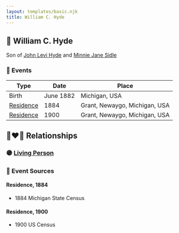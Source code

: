 ```yaml
---
layout: templates/basic.njk
title: William C. Hyde
---
```

## 🔵 William C. Hyde

Son of [John Levi Hyde](/people/2/23020300) and [Minnie Jane Sidle](/people/7/73883806)

### 📆 Events

Type | Date | Place
------ | ------ | ------
Birth | June 1882 | Michigan, USA
[Residence](#event-ccac8f82-c656-48ea-9a21-5025398a7262) | 1884 | Grant, Newaygo, Michigan, USA
[Residence](#event-1c673e2f-de3f-4747-b325-e26cfdacc47b) | 1900 | Grant, Newaygo, Michigan, USA

## 👩‍❤️‍👨 Relationships

### 🟣 [Living Person](/people/3/32326528)

### 📰 Event Sources

#### <a id="event-ccac8f82-c656-48ea-9a21-5025398a7262"></a> Residence, 1884
* 1884 Michigan State Census

#### <a id="event-1c673e2f-de3f-4747-b325-e26cfdacc47b"></a> Residence, 1900
* 1900 US Census
